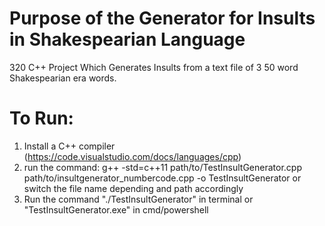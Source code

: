 # Purpose of the Generator for Insults in Shakespearian Language
320 C++ Project Which Generates Insults from a text file of 3 50 word Shakespearian era words.

# To Run:
1. Install a C++ compiler (https://code.visualstudio.com/docs/languages/cpp)
2. run the command: g++ -std=c++11 path/to/TestInsultGenerator.cpp path/to/insultgenerator_numbercode.cpp -o TestInsultGenerator or switch the file name depending and path accordingly
3. Run the command "./TestInsultGenerator" in terminal or "TestInsultGenerator.exe" in cmd/powershell

